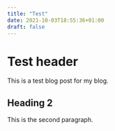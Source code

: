 ```yaml
---
title: "Test"
date: 2021-10-03T18:55:36+01:00
draft: false
---
```


# Test header

This is a test blog post for my blog.

## Heading 2

This is the second paragraph.
